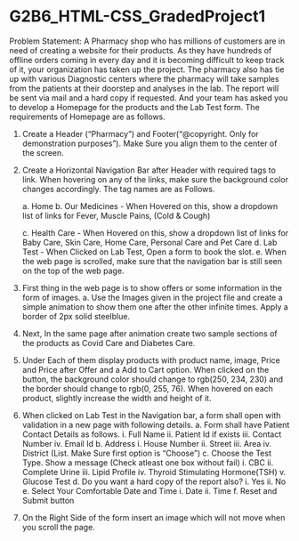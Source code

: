 # G2B6_HTML-CSS_GradedProject1

Problem Statement:
A Pharmacy shop who has millions of customers are in need of creating a website for their products. As they have hundreds of offline orders coming in every day and it is becoming difficult to keep track of it, your organization has taken up the project. The pharmacy also has tie up with various Diagnostic centers where the pharmacy will take samples from the patients at their doorstep and analyses in the lab. The report will be sent via mail and a hard copy if requested. And your team has asked you to develop a Homepage for the products and the Lab Test form. 
The requirements of Homepage are as follows.
  1. Create a Header (“Pharmacy”) and Footer(“@copyright. Only for demonstration purposes”). Make Sure you align them to the center of the screen.
  2. Create a Horizontal Navigation Bar after Header with required tags to link. When hovering on any of the links, make sure the background color changes accordingly. The tag names are as Follows.
  
      a. Home
      b. Our Medicines  -  When Hovered on this, show a dropdown list of links for Fever, Muscle Pains, (Cold & Cough)
          
      c. Health Care    -  When Hovered on this, show a dropdown list of links for Baby Care, Skin Care, Home Care, Personal Care and Pet Care
      d. Lab Test       -  When Clicked on Lab Test, Open a form to book the slot.
      e. When the web page is scrolled, make sure that the navigation bar is still seen on the top of the web page.
      
  3. First thing in the web page is to show offers or some information in the form of images.
       a. Use the Images given in the project file and create a simple animation to show them one after the other infinite times. 
          Apply a border of 2px solid steelblue.
  4. Next, In the same page after animation create two sample sections of the products as Covid Care and Diabetes Care.
  5. Under Each of them display products with product name, image, Price and Price after Offer and a Add to Cart option. When clicked on the button, the background color should change to rgb(250, 234, 230) and the border should change to rgb(0, 255, 76). When hovered on each product, slightly increase the width and height of it. 
  6. When clicked on Lab Test in the Navigation bar, a form shall open with validation in a new page with following details.
      a. Form shall have Patient Contact Details as follows.
          i. Full Name
          ii. Patient Id if exists
          iii. Contact Number
          iv. Email  Id
      b. Address
          i. House Number
          ii. Street
          iii. Area
          iv. District (List. Make Sure first option is “Choose”)
      c. Choose the Test Type. Show a message (Check atleast one box without fail)
          i. CBC
          ii. Complete Urine
          iii. Lipid Profile
          iv. Thyroid Stimulating Hormone(TSH)
          v. Glucose Test
      d. Do you want a hard copy of the report also?
          i. Yes
          ii. No
      e. Select Your Comfortable Date and Time
          i. Date
          ii. Time
      f. Reset and Submit button
 7. On the Right Side of the form insert an image which will not move when you scroll the page.
